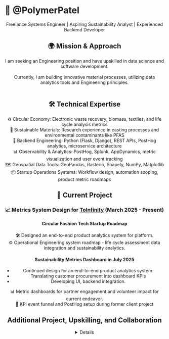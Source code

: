 # 🌱 @PolymerPatel
<center> Freelance Systems Engineer | Aspiring Sustainability Analyst | Experienced Backend Developer <br>
<center>

## 🌍 Mission & Approach
I am seeking an Engineering position and have upskilled in data science and software development. <br><br>
Currently, I am building innovative material processes, utilizing data analytics tools and Engineering principles. <br><br>

## 🛠️ Technical Expertise
♻️ Circular Economy: Electronic waste recovery, biomass, textiles, and life cycle analysis metrics<br>
🧪 Sustainable Materials: Research experience in casting processes and environmental contaminants like PFAS<br>
🐍 Backend Engineering: Python (Flask, Django), REST APIs, PostHog analytics, microservice architecture<br>
📊 Observability & Analytics: PostHog, Splunk, AppDynamics, metric visualization and user event tracking<br>
🗺️ Geospatial Data Tools: GeoPandas, Rasterio, Shapely, NumPy, Matplotlib<br>
📦 Startup Operations Systems: Workflow design, automation scoping, product metric roadmaps<br>

## 🚀 Current Project

### 📈 Metrics System Design for [ToInfinity](https://www.toinfinfty.com) (March 2025 - Present)

#### Circular Fashion Tech Startup Roadmap

🛠️ Designed an end-to-end product analytics system for platform.<br>
⚙️ Operational Engineering system roadmap - life cycle assessment data integration and sustainability analytics.

#### Sustainability Metrics Dashboard in July 2025

- Continued design for an end-to-end product analytics system.<br>
- Translating customer procurement into dashboard KPIs <br>
- Developing UI, backend integration. <br>

📊 Metric dashboards for partner engagement and volunteer impact for current endeavor.<br>
🔁 KPI event funnel and PostHog setup during former client project<br>


## Additional Project, Upskilling, and Collaboration
<details>

#### 🧭 Critical Mineral Circularity Platform (March 2025 - Present)

Python GIS Sustainability Tool

- Merged carbon storage and e-waste analysis in a geospatial platform using Rasterio and GeoPandas.<br>
- Identified hotspots for battery material recovery, optimal collection routes, and infrastructure placement through geospatial overlays and NumPy statistics.

🔍 Carbon site screening based on raster metadata <br>
♻️ Electronic waste hotspot mapping and infrastructure siting <br>
🛠️ Future: Add Streamlit frontend for live web demo



#### 🧭 Upskilling

🌐 Python GIS (Rasterio, GeoPandas, Dask)<br>
🔄 REST APIs & lightweight backends<br>
♻️ Circularity metrics in supply chains<br>
📌 PostHog + Streamlit dashboards<br>
🧰 Carbon capture and material lifecycle analysis


#### 🫱 Let's Collaborate

I'm building an applied portfolio and always open to:

🌿 Sustainability analytics collaborations<br>
🗺️ GIS project contributions<br>
🧪 Materials circularity or reuse innovation<br>


Feel free to explore my projects or request a demo!

# 💻 Tech Stack:
![Go](https://img.shields.io/badge/go-%2300ADD8.svg?style=flat&logo=go&logoColor=white) ![JavaScript](https://img.shields.io/badge/javascript-%23323330.svg?style=flat&logo=javascript&logoColor=%23F7DF1E) ![Python](https://img.shields.io/badge/python-3670A0?style=flat&logo=python&logoColor=ffdd54) ![Bash Script](https://img.shields.io/badge/bash_script-%23121011.svg?style=flat&logo=gnu-bash&logoColor=white) ![Cisco](https://img.shields.io/badge/cisco-%23049fd9.svg?style=flat&logo=cisco&logoColor=black) ![Splunk](https://img.shields.io/badge/splunk-%23000000.svg?style=flat&logo=splunk&logoColor=white)
